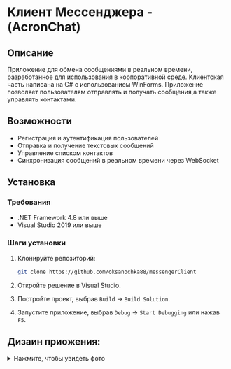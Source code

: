 # Клиент Мессенджера - (AcronChat)

## Описание

Приложение для обмена сообщениями в реальном времени, разработанное для использования в корпоративной среде. Клиентская часть написана на C# с использованием WinForms. Приложение позволяет пользователям отправлять и получать сообщения,а также управлять контактами.

## Возможности

- Регистрация и аутентификация пользователей
- Отправка и получение текстовых сообщений
- Управление списком контактов
- Синхронизация сообщений в реальном времени через WebSocket

## Установка

### Требования

- .NET Framework 4.8 или выше
- Visual Studio 2019 или выше

### Шаги установки

1. Клонируйте репозиторий:

    ```bash
    git clone https://github.com/oksanochka88/messengerClient
    ```

2. Откройте решение в Visual Studio.

3. Постройте проект, выбрав `Build` -> `Build Solution`.

4. Запустите приложение, выбрав `Debug` -> `Start Debugging` или нажав `F5`.

## Дизаин приожения:

<details>
  <summary>Нажмите, чтобы увидеть фото</summary>
  
  <img src="./media/Screenshot_1.png" alt="Screenshot 1">
  <img src="./media/Screenshot_2.png" alt="Screenshot 2">
  <img src="./media/Screenshot_3.png" alt="Screenshot 3">
  <img src="./media/Screenshot_4.png" alt="Screenshot 4">
  <img src="./media/Screenshot_5.png" alt="Screenshot 5">
  <img src="./media/Screenshot_6.png" alt="Screenshot 6">

</details>
